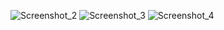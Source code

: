 ![Screenshot_2](https://user-images.githubusercontent.com/57060298/178697471-04ea9071-5427-43c4-854d-3699d6ed6ead.png)
![Screenshot_3](https://user-images.githubusercontent.com/57060298/178697474-30cad021-4eac-4a31-97c6-a57440e4ff86.png)
![Screenshot_4](https://user-images.githubusercontent.com/57060298/178697477-cf6c9272-b555-45ed-bdc4-0162b26c9e6d.png)
